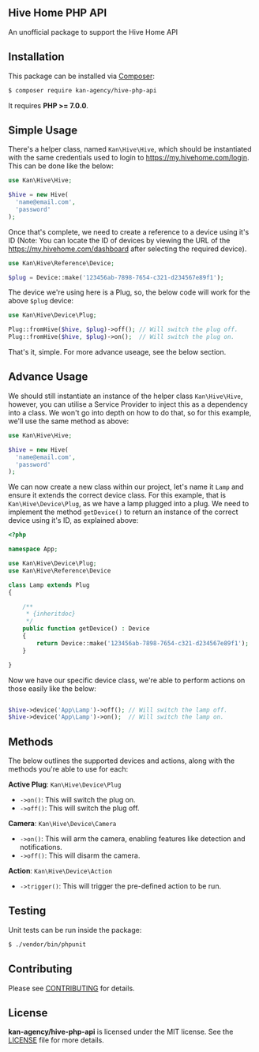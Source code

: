 Hive Home PHP API
-------

An unofficial package to support the Hive Home API


Installation
-------

This package can be installed via [Composer](https://getcomposer.org):

``` bash
$ composer require kan-agency/hive-php-api
```

It requires **PHP >= 7.0.0**.


Simple Usage
-------

There's a helper class, named `Kan\Hive\Hive`, which should be instantiated with the same credentials used to login to https://my.hivehome.com/login. This can be done like the below:

``` php
use Kan\Hive\Hive;

$hive = new Hive(
  'name@email.com',
  'password'
);
```

Once that's complete, we need to create a reference to a device using it's ID (Note: You can locate the ID of devices by viewing the URL of the https://my.hivehome.com/dashboard after selecting the required device).

``` php
use Kan\Hive\Reference\Device;

$plug = Device::make('123456ab-7898-7654-c321-d234567e89f1');
```

The device we're using here is a Plug, so, the below code will work for the above `$plug` device:

``` php
use Kan\Hive\Device\Plug;

Plug::fromHive($hive, $plug)->off(); // Will switch the plug off.
Plug::fromHive($hive, $plug)->on();  // Will switch the plug on.
```

That's it, simple. For more advance useage, see the below section.

Advance Usage
-------

We should still instantiate an instance of the helper class `Kan\Hive\Hive`, however, you can utilise a Service Provider to inject this as a dependency into a class. We won't go into depth on how to do that, so for this example, we'll use the same method as above:

``` php
use Kan\Hive\Hive;

$hive = new Hive(
  'name@email.com',
  'password'
);
```

We can now create a new class within our project, let's name it `Lamp` and ensure it extends the correct device class. For this example, that is `Kan\Hive\Device\Plug`, as we have a lamp plugged into a plug. We need to implement the method `getDevice()` to return an instance of the correct device using it's ID, as explained above:

``` php
<?php

namespace App;

use Kan\Hive\Device\Plug;
use Kan\Hive\Reference\Device

class Lamp extends Plug
{

    /**
     * {inheritdoc}
     */
    public function getDevice() : Device
    {
        return Device::make('123456ab-7898-7654-c321-d234567e89f1');
    }

}
```

Now we have our specific device class, we're able to perform actions on those easily like the below:

``` php

$hive->device('App\Lamp')->off(); // Will switch the lamp off.
$hive->device('App\Lamp')->on();  // Will switch the lamp on.

```

Methods
-------

The below outlines the supported devices and actions, along with the methods you're able to use for each:

**Active Plug**: `Kan\Hive\Device\Plug`
- `->on()`: This will switch the plug on.
- `->off()`: This will switch the plug off.

**Camera**: `Kan\Hive\Device\Camera`
- `->on()`: This will arm the camera, enabling features like detection and notifications.
- `->off()`: This will disarm the camera.

**Action**: `Kan\Hive\Device\Action`
- `->trigger()`: This will trigger the pre-defined action to be run.


Testing
-------

Unit tests can be run inside the package:

``` bash
$ ./vendor/bin/phpunit
```


Contributing
-------

Please see [CONTRIBUTING](CONTRIBUTING.md) for details.


License
-------

**kan-agency/hive-php-api** is licensed under the MIT license. See the [LICENSE](LICENSE) file for more details.
